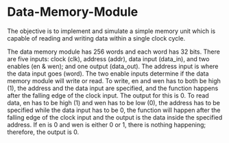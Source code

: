 # Data-Memory-Module
The objective is to implement and simulate a simple memory unit which is capable of reading and writing data within a single clock cycle.

The data memory module has 256 words and each word has 32 bits. There are five inputs: clock (clk), address (addr), data input (data_in), and two enables (en & wen); and one output (data_out). The address input is where the data input goes (word). The two enable inputs determine if the data memory module will write or read. To write, en and wen has to both be high (1), the address and the data input are specified, and the function happens after the falling edge of the clock input. The output for this is 0. To read data, en has to be high (1) and wen has to be low (0), the address has to be specified while the data input has to be 0, the function will happen after the falling edge of the clock input and the output is the data inside the specified address. If en is 0 and wen is either 0 or 1, there is nothing happening; therefore, the output is 0. 
